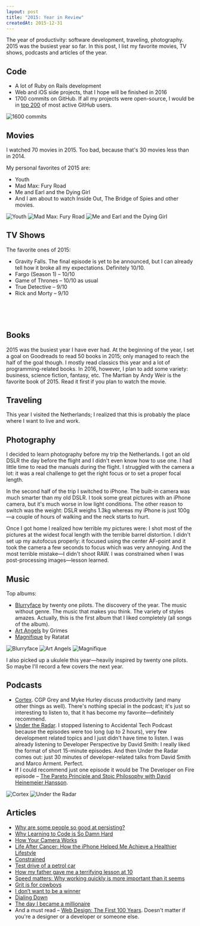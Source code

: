 ```yaml
---
layout: post
title: "2015: Year in Review"
createdAt: 2015-12-31
---
```


The year of productivity: software development, traveling, photography. 2015 was the busiest year so far. In this post, I list my favorite movies, TV shows, podcasts and articles of the year.

## Code

- A lot of Ruby on Rails development
- Web and iOS side projects, that I hope will be finished in 2016
- 1700 commits on GitHub. If all my projects were open-source, I would be in [top 200](http://git.io/top) of most active GitHub users.

![1600 commits](/images/year-in-review/a-year-of-contributions.png)

## Movies

I watched 70 movies in 2015. Too bad, because that's 30 movies less than in 2014.

My personal favorites of 2015 are:

- Youth
- Mad Max: Fury Road
- Me and Earl and the Dying Girl
- And I am about to watch Inside Out, The Bridge of Spies and other movies.

<p class="img-inline img-inline-sm">
  <img src="/images/year-in-review/youth.jpg" alt="Youth">
  <img src="/images/year-in-review/mad-max-fury-road.jpg" alt="Mad Max: Fury Road">
  <img src="/images/year-in-review/me-and-earl-and-the-dying-girl.jpg" alt="Me and Earl and the Dying Girl">
</p>

## TV Shows

The favorite ones of 2015:

- Gravity Falls. The final episode is yet to be announced, but I can already tell how it broke all my expectations. Definitely 10/10.
- Fargo (Season 1) – 10/10
- Game of Thrones – 10/10 as usual
- True Detective – 9/10
- Rick and Morty – 9/10

<p class="img-inline img-inline-sm">
  <img src="/images/year-in-review/fargo.jpg" alt="">
  <img src="/images/year-in-review/game-of-thrones.jpg" alt="">
  <img src="/images/year-in-review/true-detective.jpg" alt="">
</p>

<p class="img-inline img-inline-sm">
  <img src="/images/year-in-review/gravity-falls.jpg" alt="">
  <img src="/images/year-in-review/rick-and-morty.jpg" alt="">
</p>

## Books

2015 was the busiest year I have ever had. At the beginning of the year, I set a goal on Goodreads to read 50 books in 2015; only managed to reach the half of the goal though. I mostly read classics this year and a lot of programming-related books. In 2016, however, I plan to add some variety: business, science fiction, fantasy, etc. The Martian by Andy Weir is the favorite book of 2015. Read it first if you plan to watch the movie.

## Traveling

This year I visited the Netherlands; I realized that this is probably the place where I want to live and work.

## Photography

I decided to learn photography before my trip the Netherlands. I got an old DSLR the day before the flight and I didn't even know how to use one. I had little time to read the manuals during the flight. I struggled with the camera a lot: it was a real challenge to get the right focus or to set a proper focal length.

In the second half of the trip I switched to iPhone. The built-in camera was much smarter than my old DSLR. I took some great pictures with an iPhone camera, but it's much worse in low light conditions. The other reason to switch was the weight: DSLR weighs 1.3kg whereas my iPhone is just 100g—a couple of hours of walking and the neck starts to hurt.

Once I got home I realized how terrible my pictures were: I shot most of the pictures at the widest focal length with the terrible barrel distortion. I didn't set up my autofocus properly: it focused using the center AF-point and it took the camera a few seconds to focus which was very annoying. And the most terrible mistake—I didn't shoot RAW. I was constrained when I was post-processing images—lesson learned.

## Music

Top albums:

- [Blurryface](https://geo.itunes.apple.com/us/album/blurryface/id974485462?mt=1&app=music) by twenty one pilots. The discovery of the year. The music without genre. The music that makes you think. The variety of styles amazes. Actually, this is the first album that I liked completely (all songs of the album).
- [Art Angels](https://geo.itunes.apple.com/us/album/art-angels/id1051022913?mt=1&app=music) by Grimes
- [Magnifique](https://geo.itunes.apple.com/us/album/magnifique/id993145373?mt=1&app=music) by Ratatat

<p class="img-inline img-inline-md">
  <img src="/images/year-in-review/blurryface.jpg" alt="Blurryface">
  <img src="/images/year-in-review/art-angels.jpg" alt="Art Angels">
  <img src="/images/year-in-review/magnifique.jpg" alt="Magnifique">
</p>

I also picked up a ukulele this year—heavily inspired by twenty one pilots. So maybe I'll record a few covers the next year.

## Podcasts

- [Cortex](https://www.relay.fm/cortex). CGP Grey and Myke Hurley discuss productivity (and many other things as well). There's nothing special in the podcast; it's just so interesting to listen to, that it has become my favorite—definitely recommend.
- [Under the Radar](https://www.relay.fm/radar). I stopped listening to Accidental Tech Podcast because the episodes were too long (up to 2 hours), very few development related topics and I just didn't have time to listen. I was already listening to Developer Perspective by David Smith: I really liked the format of short 15-minute episodes. And then Under the Radar comes out: just 30 minutes of developer-related talks from David Smith and Marco Arment. Perfect.
- If I could recommend just one episode it would be The Developer on Fire episode – [The Pareto Principle and Stoic Philosophy with David Heinemeier Hansson](http://developeronfire.com/Podcast/Episodes/david-heinemeier-hansson-the-pareto-principle-and-stoic-philosophy).

<p class="img-inline img-inline-lg">
  <img src="/images/year-in-review/cortex.jpg" alt="Cortex">
  <img src="/images/year-in-review/under-the-radar.jpg" alt="Under the Radar">
</p>

## Articles

- [Why are some people so good at persisting?](https://signalvnoise.com/posts/3819-why-are-some-people-so-good-at-persisting)
- [Why Learning to Code is So Damn Hard](http://www.vikingcodeschool.com/posts/why-learning-to-code-is-so-damn-hard)
- [How Your Camera Works](https://www.objc.io/issues/21-camera-and-photos/how-your-camera-works/)
- [Life After Cancer: How the iPhone Helped Me Achieve a Healthier Lifestyle](https://www.macstories.net/stories/life-after-cancer-how-the-iphone-helped-me-achieve-a-healthier-lifestyle/)
- [Constrained](https://signalvnoise.com/posts/3870-constrained)
- [Test drive of a petrol car](http://teslaclubsweden.se/test-drive-of-a-petrol-car/)
- [How my father gave me a terrifying lesson at 10](http://www.bbc.com/news/magazine-32961309)
- [Speed matters: Why working quickly is more important than it seems](http://jsomers.net/blog/speed-matters)
- [Grit is for cowboys](https://signalvnoise.com/posts/3924-grit-is-for-cowboys)
- [I don’t want to be a winner](https://signalvnoise.com/posts/3977-i-dont-want-to-be-a-winner)
- [Dialing Down](http://www.cgpgrey.com/blog/dialing-down)
- [The day I became a millionaire](https://m.signalvnoise.com/the-day-i-became-a-millionaire-55d7dc4d8293)
- And a must read – [Web Design: The First 100 Years](http://idlewords.com/talks/web_design_first_100_years.htm). Doesn't matter if you're a designer or a developer or someone else.
